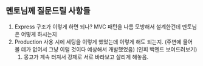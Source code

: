 ## 멘토님께 질문드릴 사항들
1. Express 구조가 이렇게 하면 되나? MVC 패턴을 나름 모방해서 설계한건데 멘토님은 어떻게 하시는지
2. Production 사용 시에 세팅을 이렇게 했었는데 이렇게 해도 되는지. (주변에 물어볼 데가 없어서 그냥 이럴 것이다 예상해서 개발했었음) (인피 백엔드 보여드려보기)
   1. 몽고가 계속 터져서 강제로 서로 바라보고 살리게 해놓음.